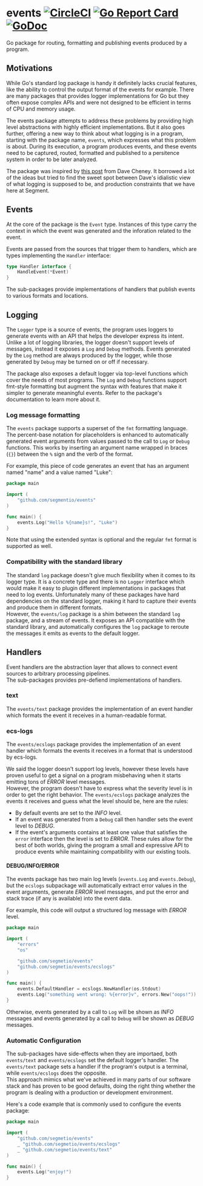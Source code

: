 # events [![CircleCI](https://circleci.com/gh/segmentio/events.svg?style=shield)](https://circleci.com/gh/segmentio/events) [![Go Report Card](https://goreportcard.com/badge/github.com/segmentio/events)](https://goreportcard.com/report/github.com/segmentio/events) [![GoDoc](https://godoc.org/github.com/segmentio/events?status.svg)](https://godoc.org/github.com/segmentio/events)
Go package for routing, formatting and publishing events produced by a program.

## Motivations

While Go's standard log package is handy it definitely lacks crucial features,
like the ability to control the output format of the events for example. There
are many packages that provides logger implementations for Go but they often
expose complex APIs and were not designed to be efficient in terms of CPU and
memory usage.

The events package attempts to address these problems by providing high level
abstractions with highly efficient implementations. But it also goes further,
offering a new way to think about what logging is in a program, starting with
the package name, `events`, which expresses what this problem is about.
During its execution, a program produces events, and these events need to be
captured, routed, formatted and published to a persitence system in order to
be later analyzed.

The package was inspired by [this post](https://dave.cheney.net/2015/11/05/lets-talk-about-logging)
from Dave Cheney. It borrowed a lot of the ideas but tried to find the sweet
spot between Dave's idialistic view of what logging is supposed to be, and
production constraints that we have here at Segment.

## Events

At the core of the package is the `Event` type. Instances of this type carry
the context in which the event was generated and the inforation related to
the event.

Events are passed from the sources that trigger them to handlers, which are
types implementing the `Handler` interface:
```go
type Handler interface {
    HandleEvent(*Event)
}
```
The sub-packages provide implementations of handlers that publish events to
various formats and locations.

## Logging

The `Logger` type is a source of events, the program uses loggers to generate
events with an API that helps the developer express its intent. Unlike a lot of
logging libraries, the logger doesn't support levels of messages, instead it
exposes a `Log` and `Debug` methods. Events generated by the `Log` method are
always produced by the logger, while those generated by `Debug` may be turned
on or off if necessary.

The package also exposes a default logger via top-level functions which cover
the needs of most programs. The `Log` and `Debug` functions support fmt-style
formatting but augment the syntax with features that make it simpler to generate
meaningful events. Refer to the package's documentation to learn more about it.

### Log message formatting

The `events` package supports a superset of the `fmt` formatting language. The
percent-base notation for placeholders is enhanced to automatically generated
event arguments from values passed to the call to `Log` or `Debug` functions.
This works by inserting an argument name wrapped in braces (`{}`) between the
`%` sign and the verb of the format.

For example, this piece of code generates an event that has an argument named
"name" and a value named "Luke":
```go
package main

import (
    "github.com/segmentio/events"
)

func main() {
    events.Log("Hello %{name}s!", "Luke")
}
```

Note that using the extended syntax is optional and the regular `fmt` format
is supported as well.

### Compatibility with the standard library

The standard `log` package doesn't give much flexibility when it comes to its
logger type. It is a concrete type and there is no `Logger` interface which
would make it easy to plugin different implementations in packages that need to
log events. Unfortunately many of these packages have hard dependencies on the
standard logger, making it hard to capture their events and produce them in
different formats.  
However, the `events/log` package is a shim between the standard `log` package,
and a stream of events. It exposes an API compatible with the standard library,
and automatically configures the `log` package to reroute the messages it emits
as events to the default logger.

## Handlers

Event handlers are the abstraction layer that allows to connect event sources to
arbitrary processing pipelines.  
The sub-packages provides pre-defiend implementations of handlers.

### text

The `events/text` package provides the implementation of an event handler which
formats the event it receives in a human-readable format.

### ecs-logs

The `events/ecslogs` package provides the implementation of an event handler
which formats the events it receives in a format that is understood by ecs-logs.

We said the logger doesn't support log levels, however these levels have proven
useful to get a signal on a program misbehaving when it starts emitting tons of
*ERROR* level messages.  
However, the program doesn't have to express what the severity level is in order
to get the right behavior. The `events/ecslogs` package analyzes the events it
receives and guess what the level should be, here are the rules:
- By default events are set to the *INFO* level.
- If an event was generated from a `Debug` call then handler sets the event
level to *DEBUG*.
- If the event's arguments contains at least one value that satisfies the
`error` interface then the level is set to *ERROR*.
These rules allow for the best of both worlds, giving the program a small and
expressive API to produce events while maintaining compatibility with our
existing tools.

#### DEBUG/INFO/ERROR

The events package has two main log levels (`events.Log` and `events.Debug`),
but the `ecslogs` subpackage will automatically extract error values in the
event arguments, generate _ERROR_ level messages, and put the error and stack
trace (if any is available) into the event data.

For example, this code will output a structured log message with _ERROR_ level.
```go
package main

import (
    "errors"
    "os"

    "github.com/segmetio/events"
    "github.com/segmetio/events/ecslogs"
)

func main() {
    events.DefaultHandler = ecslogs.NewHandler(os.Stdout)
    events.Log("something went wrong: %{error}v", errors.New("oops!"))
}
```

Otherwise, events generated by a call to `Log` will be shown as _INFO_ messages
and events generated by a call to `Debug` will be shown as _DEBUG_ messages.

### Automatic Configuration

The sub-packages have side-effects when they are importaed, both `events/text`
and `events/ecslogs` set the default logger's handler. The `events/text` package
sets a handler if the program's output is a terminal, while `events/ecslogs`
does the opposite.  
This approach mimics what we've achieved in many parts of our software stack and
has proven to be good defaults, doing the right thing whether the program is
dealing with a production or development environment.

Here's a code example that is commonly used to configure the events package:
```go
package main

import (
    "github.com/segmetio/events"
    _ "github.com/segmetio/events/ecslogs"
    _ "github.com/segmetio/events/text"
)

func main() {
    events.Log("enjoy!")
}
```